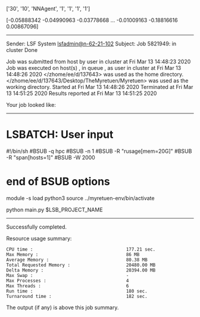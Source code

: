 

 ['30', '10', 'NNAgent', '1', '1', '1', '1'] 


[-0.05888342 -0.04990963 -0.03778668 ... -0.01009163 -0.18816616
  0.00867096]

------------------------------------------------------------
Sender: LSF System <lsfadmin@n-62-21-102>
Subject: Job 5821949: <NNAgent8Test9> in cluster <dcc> Done

Job <NNAgent8Test9> was submitted from host <n-62-30-7> by user <s183905> in cluster <dcc> at Fri Mar 13 14:48:23 2020
Job was executed on host(s) <n-62-21-102>, in queue <hpc>, as user <s183905> in cluster <dcc> at Fri Mar 13 14:48:26 2020
</zhome/ee/d/137643> was used as the home directory.
</zhome/ee/d/137643/Desktop/TheMyretuen/Myretuen> was used as the working directory.
Started at Fri Mar 13 14:48:26 2020
Terminated at Fri Mar 13 14:51:25 2020
Results reported at Fri Mar 13 14:51:25 2020

Your job looked like:

------------------------------------------------------------
# LSBATCH: User input
#!/bin/sh
#BSUB -q hpc
#BSUB -n 1
#BSUB -R "rusage[mem=20G]"
#BSUB -R "span[hosts=1]"
#BSUB -W 2000
# end of BSUB options

module -s load python3
source ../myretuen-env/bin/activate

python main.py $LSB_PROJECT_NAME


------------------------------------------------------------

Successfully completed.

Resource usage summary:

    CPU time :                                   177.21 sec.
    Max Memory :                                 86 MB
    Average Memory :                             80.38 MB
    Total Requested Memory :                     20480.00 MB
    Delta Memory :                               20394.00 MB
    Max Swap :                                   -
    Max Processes :                              4
    Max Threads :                                6
    Run time :                                   180 sec.
    Turnaround time :                            182 sec.

The output (if any) is above this job summary.


